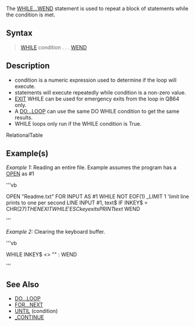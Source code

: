 The [WHILE...WEND](WHILE...WEND) statement is used to repeat a block of statements while the condition is met.


## Syntax

> [WHILE](WHILE) condition
> .
> .
> .
> [WEND](WEND)


## Description

* condition is a numeric expression used to determine if the loop will execute.
* statements will execute repeatedly while condition is a non-zero value.
* [EXIT](EXIT) WHILE can be used for emergency exits from the loop in QB64 only.
* A [DO...LOOP](DO...LOOP) can use the same DO WHILE condition to get the same results.
* WHILE loops only run if the WHILE condition is True.


RelationalTable


## Example(s)

*Example 1:* Reading an entire file. Example assumes the program has a [OPEN](OPEN) as #1


'''vb
  
OPEN "Readme.txt" FOR INPUT AS #1
WHILE NOT EOF(1)
    _LIMIT 1                                    'limit line prints to one per second 
    LINE INPUT #1, text$
    IF INKEY$ = CHR$(27) THEN EXIT WHILE        'ESC key exits
    PRINT text$
WEND 

'''

*Example 2:* Clearing the keyboard buffer.

'''vb

WHILE INKEY$ <> "" : WEND 

'''


## See Also

* [DO...LOOP](DO...LOOP)
* [FOR...NEXT](FOR...NEXT)
* [UNTIL](UNTIL) (condition)
* [_CONTINUE](_CONTINUE)




